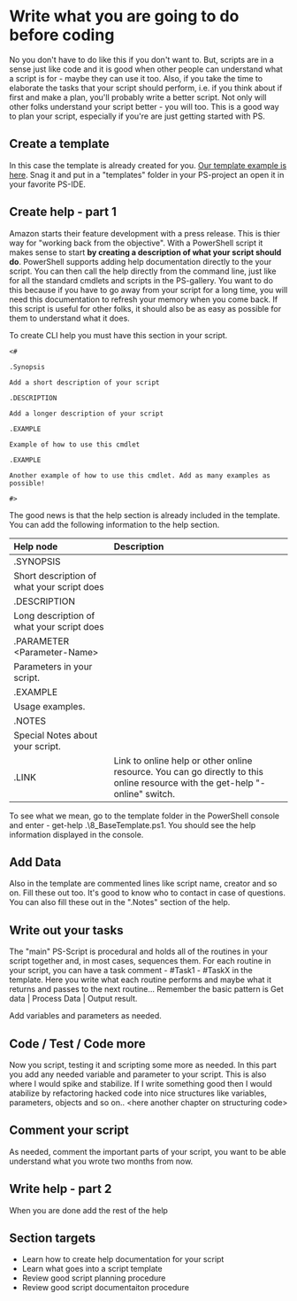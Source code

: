 # Write what you are going to do before coding

No you don't have to do like this if you don't want to. But, scripts are in a sense just like code and it is good when other people can understand what a script is for - maybe they can use it too. Also, if you take the time to elaborate the tasks that your script should perform, i.e. if you think about if first and make a plan, you'll probably write a better script. Not only will other folks understand your script better - you will too. This is a good way to plan your script, especially if you're are just getting started with PS.

## Create a template

In this case the template is already created for you. [Our template example is here](https://www.gitbook.com/book/sspeights/haufe-group-beginning-powershell-guide/edit#/edit/master/Examples/8_BaseTemplate.ps1). Snag it and put in a "templates" folder in your PS-project an open it in your favorite PS-IDE.

## Create help - part 1

Amazon starts their feature development with a press release. This is thier way for "working back from the objective". With a PowerShell script it makes sense to start **by creating a description of what your script should do**. PowerShell supports adding help documentation directly to the your script. You can then call the help directly from the command line, just like for all the standard cmdlets and scripts in the PS-gallery. You want to do this because if you have to go away from your script for a long time, you will need this documentation to refresh your memory when you come back. If this script is useful for other folks, it should also be as easy as possible for them to understand what it does. 

To create CLI help you must have this section in your script.

`<#`

`.Synopsis`

`Add a short description of your script`

`.DESCRIPTION`

`Add a longer description of your script`

`.EXAMPLE`

`Example of how to use this cmdlet`

`.EXAMPLE`

`Another example of how to use this cmdlet. Add as many examples as possible!`

`#>`

The good news is that the help section is already included in the template. You can add the following information to the help section.

| Help node | Description |
| :--- | :--- |
| .SYNOPSIS | Short description of what your script does |
| .DESCRIPTION | Long description of what your script does |
| .PARAMETER &lt;Parameter-Name&gt; | Parameters in your script. |
| .EXAMPLE | Usage examples. |
| .NOTES | Special Notes about your script. |
| .LINK | Link to online help or other online resource. You can go directly to this online resource with the get-help "-online" switch. |

To see what we mean, go to the template folder in the PowerShell console and enter -  get-help .\8\_BaseTemplate.ps1. You should see the help information displayed in the console.

## Add Data

Also in the template are commented lines like script name, creator and so on. Fill these out too. It's good to know who to contact in case of questions. You can also fill these out in the ".Notes" section of the help. 

## Write out your tasks

The "main" PS-Script is procedural and holds all of the routines in your script together and, in most cases, sequences them. For each routine in your script, you can have a task comment - \#Task1 - \#TaskX in the template. Here you write what each routine performs and maybe what it returns and passes to the next routine... Remember the basic pattern is Get data \| Process Data \| Output result. 

Add variables and parameters as needed.

## Code / Test / Code more

Now you script, testing it and scripting some more as needed. In this part you add any needed variable and parameter to your script. This is also where I would spike and stabilize. If I write something good then I would atabilize by refactoring hacked code into nice structures like variables, parameters, objects and so on.. &lt;here another chapter on structuring code&gt; 

## Comment your script

As needed, comment the important parts of your script, you want to be able understand what you wrote two months from now.

## Write help - part 2

When you are done add the rest of the help 

## Section targets

* Learn how to create help documentation for your script
* Learn what goes into a script template
* Review good script planning procedure
* Review good script documentaiton procedure



